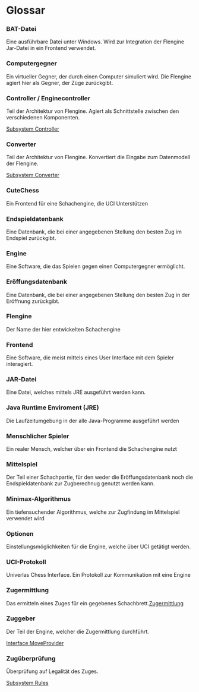 # Glossar

### BAT-Datei

Eine ausführbare Datei unter Windows. Wird zur Integration der Flengine Jar-Datei in ein Frontend verwendet.

### Computergegner

Ein virtueller Gegner, der durch einen Computer simuliert wird. Die Flengine agiert hier als Gegner, der Züge zurückgibt.

### Controller / Enginecontroller

Teil der Architektur von Flengine. Agiert als Schnittstelle zwischen den verschiedenen Komponenten.

[Subsystem Controller](../flengine/bausteinsicht/ebene-2/subsystem-controller.md)

### Converter

Teil der Architektur von Flengine. Konvertiert die Eingabe zum Datenmodell der Flengine.

[Subsystem Converter](../flengine/bausteinsicht/ebene-2/subsystem-converter.md)

### CuteChess

Ein Frontend für eine Schachengine, die UCI Unterstützen

### Endspieldatenbank

Eine Datenbank, die bei einer angegebenen Stellung den besten Zug im Endspiel zurückgibt.

### Engine

Eine Software, die das Spielen gegen einen Computergegner ermöglicht.

### Eröffungsdatenbank

Eine Datenbank, die bei einer angegebenen Stellung den besten Zug in der Eröffnung zurückgibt.

### Flengine

Der Name der hier entwickelten Schachengine

### Frontend

Eine Software, die meist mittels eines User Interface mit dem Spieler interagiert.

### JAR-Datei

Eine Datei, welches mittels JRE ausgeführt werden kann.

### Java Runtime Enviroment (JRE)

Die Laufzeitumgebung in der alle Java-Programme ausgeführt werden

### Menschlicher Spieler

Ein realer Mensch, welcher über ein Frontend die Schachengine nutzt

### Mittelspiel

Der Teil einer Schachpartie, für den weder die Eröffungsdatenbank noch die Endspieldatenbank zur Zugberechnug genutzt werden kann.

### Minimax-Algorithmus

Ein tiefensuchender Algorithmus, welche zur Zugfindung im Mittelspiel verwendet wird

### Optionen

Einstellungsmöglichkeiten für die Engine, welche über UCI getätigt werden.

### UCI-Protokoll

Univerlas Chess Interface. Ein Protokoll zur Kommunikation mit eine Engine

### Zugermittlung

Das ermitteln eines Zuges für ein gegebenes Schachbrett.[Zugermittlung](../flengine/laufzeitsicht/zugermittlung.md)

### Zuggeber

Der Teil der Engine, welcher die Zugermittlung durchführt.

[Interface MoveProvider](../flengine/bausteinsicht/ebene-2/interface-moveprovider.md)

### Zugüberprüfung

Überprüfung auf Legalität des Zuges.

[Subsystem Rules](../flengine/bausteinsicht/ebene-2/subsystem-rules.md)
